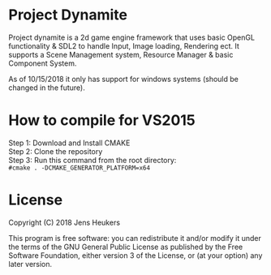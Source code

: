 # Project Dynamite
Project dynamite is a 2d game engine framework that uses basic OpenGL functionality & SDL2 to handle Input, Image loading, Rendering ect.
It supports a Scene Management system, Resource Manager & basic Component System.

As of 10/15/2018 it only has support for windows systems (should be changed in the future).

# How to compile for VS2015
  Step 1: Download and Install CMAKE <br/>
  Step 2: Clone the repository <br/>
  Step 3: Run this command from the root directory: <br/>
          ```#cmake . -DCMAKE_GENERATOR_PLATFORM=x64```

# License

Copyright (C) 2018  Jens Heukers

This program is free software: you can redistribute it and/or modify
it under the terms of the GNU General Public License as published by
the Free Software Foundation, either version 3 of the License, or
(at your option) any later version.
